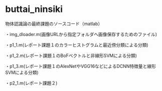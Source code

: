 # buttai_ninsiki
物体認識論の最終課題のソースコード（matlab）
 
 ・img_dloader.m(画像URLから指定フォルダへ画像保存するためのファイル)
 
 ・p1_1.m(レポート課題１のカラーヒストグラムと最近傍分類による分類)
 
 ・p1_2.m(レポート課題１のBoFベクトルと非線形SVMによる分類)
 
 ・p1_3.m(レポート課題１のAlexNetやVGG16などによるDCNN特徴量と線形SVMによる分類)
 
 ・p2_1.m(レポート課題２)
